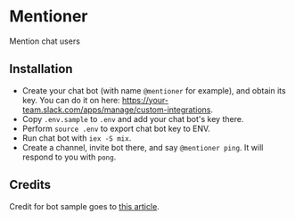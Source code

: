 # Mentioner

Mention chat users

## Installation

* Create your chat bot (with name `@mentioner` for example), and obtain its key.
You can do it on here: https://your-team.slack.com/apps/manage/custom-integrations.
* Copy `.env.sample` to `.env` and add your chat bot's key there.
* Perform `source .env` to export chat bot key to ENV.
* Run chat bot with `iex -S mix`.
* Create a channel, invite bot there, and say `@mentioner ping`. It will respond to you with `pong`.

## Credits

Credit for bot sample goes to [this article](https://medium.com/carwow-product-engineering/getting-started-writing-a-slack-bot-with-elixir-b8877072f038#.vkn5wb6h6).
